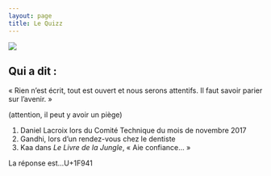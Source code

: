 ```yaml
---
layout: page
title: Le Quizz
---
```

<img src="https://media.giphy.com/media/D0JoRdfvxj6Bq/giphy.gif" />

<section>

<h2>Qui a dit : </h2>

<p>« Rien n’est écrit, tout est ouvert et nous serons attentifs. Il faut savoir parier sur l’avenir. »</p>

<p>(attention, il peut y avoir un piège)

<ol>
	<li>Daniel Lacroix lors du Comité Technique du mois de novembre 2017</li>
	<li>Gandhi, lors d’un rendez-vous chez le dentiste</li>
	<li>Kaa dans <em>Le Livre de la Jungle</em>, « Aie confiance… »</li>
</ol>

<p class="more"><a href="#"></a>La réponse est...<span class="symboles">U+1F941</p></p>

<div class="details" style="display:none">
	<p>Les trois !</p> 

Tout ceci reste à approfondir en lisant <a href="https://drive.google.com/open?id=1uOyr5xVlE9jTRYq1tgc7B79h4PVThtLt">le PDF du projet Idex</a>, en t'aidant du <a href="bullshidex">Bullshidex</a> pour décrypter tout ça, ou encore en consultant la <a href="../sources">page des sources</a>.
</div>

</section>




